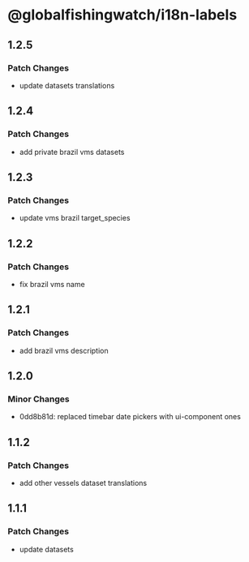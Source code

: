 # @globalfishingwatch/i18n-labels

## 1.2.5

### Patch Changes

- update datasets translations

## 1.2.4

### Patch Changes

- add private brazil vms datasets

## 1.2.3

### Patch Changes

- update vms brazil target_species

## 1.2.2

### Patch Changes

- fix brazil vms name

## 1.2.1

### Patch Changes

- add brazil vms description

## 1.2.0

### Minor Changes

- 0dd8b81d: replaced timebar date pickers with ui-component ones

## 1.1.2

### Patch Changes

- add other vessels dataset translations

## 1.1.1

### Patch Changes

- update datasets
